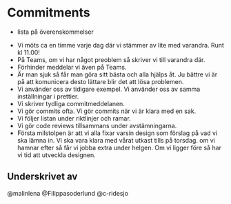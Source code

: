# Commitments

- lista på överenskommelser

* Vi möts ca en timme varje dag där vi stämmer av lite med varandra. Runt kl 11.00!
* På Teams, om vi har något preoblem så skriver vi till varandra där.
* Förhinder meddelar vi även på Teams.
* Är man sjuk så får man göra sitt bästa och alla hjälps åt. Ju bättre vi är på att komunicera desto lättare blir det att lösa problemen.
* Vi använder oss av tidigare exempel. Vi använder oss av samma inställningar i prettier.
* Vi skriver tydliga commitmeddelanen.
* Vi gör commits ofta. Vi gör commits när vi är klara med en sak.
* Vi följer listan under riktlinjer och ramar.
* Vi gör code reviews tillsammans under avstämningarna.
* Första milstolpen är att vi alla fixar varsin design som förslag på vad vi ska lämna in. Vi ska vara klara med vårat utkast tills på torsdag.
  om vi hamnar efter så får vi jobba extra under helgen. Om vi ligger före så har vi tid att utveckla designen.

## Underskrivet av

@malinlena @Filippasoderlund @c-ridesjo

